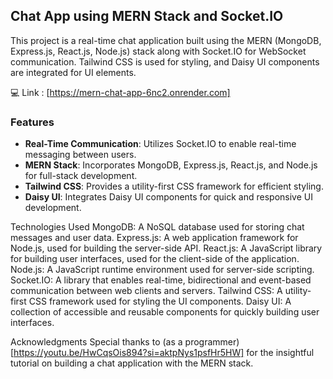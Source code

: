 ## Chat App using MERN Stack and Socket.IO

This project is a real-time chat application built using the MERN (MongoDB, Express.js, React.js, Node.js) stack along with Socket.IO for WebSocket communication. Tailwind CSS is used for styling, and Daisy UI components are integrated for UI elements.

💻 Link : [https://mern-chat-app-6nc2.onrender.com]

### Features

- **Real-Time Communication**: Utilizes Socket.IO to enable real-time messaging between users.
- **MERN Stack**: Incorporates MongoDB, Express.js, React.js, and Node.js for full-stack development.
- **Tailwind CSS**: Provides a utility-first CSS framework for efficient styling.
- **Daisy UI**: Integrates Daisy UI components for quick and responsive UI development.

Technologies Used
MongoDB: A NoSQL database used for storing chat messages and user data.
Express.js: A web application framework for Node.js, used for building the server-side API.
React.js: A JavaScript library for building user interfaces, used for the client-side of the application.
Node.js: A JavaScript runtime environment used for server-side scripting.
Socket.IO: A library that enables real-time, bidirectional and event-based communication between web clients and servers.
Tailwind CSS: A utility-first CSS framework used for styling the UI components.
Daisy UI: A collection of accessible and reusable components for quickly building user interfaces.

Acknowledgments
Special thanks to (as a programmer) [https://youtu.be/HwCqsOis894?si=aktpNys1psfHr5HW] for the insightful tutorial on building a chat application with the MERN stack.
